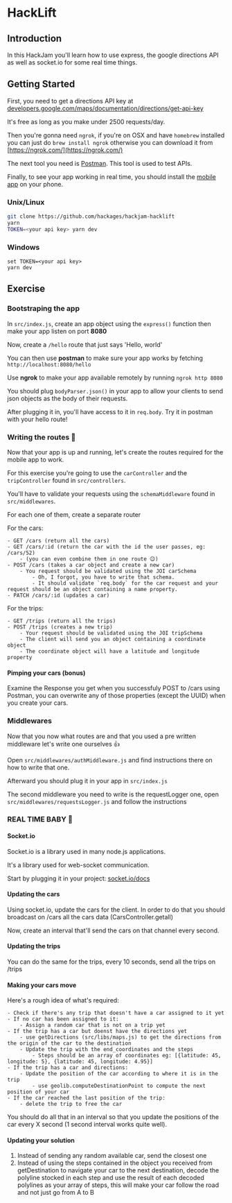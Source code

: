 # HackLift
## Introduction
In this HackJam you'll learn how to use express, the google directions API as well as socket.io for some real time things.

## Getting Started
First, you need to get a directions API key at [developers.google.com/maps/documentation/directions/get-api-key](https://developers.google.com/maps/documentation/directions/get-api-key)

It's free as long as you make under 2500 requests/day.

Then you're gonna need `ngrok`, if you're on OSX and have `homebrew` installed you can just do `brew install ngrok` otherwise you can download it from [https://ngrok.com/](https://ngrok.com/)

The next tool you need is [Postman](https://www.getpostman.com/). This tool is used to test APIs.

Finally, to see your app working in real time, you should install the [mobile app](https://expo.io/@nauktis/hacklift) on your phone.

### Unix/Linux
```Bash
git clone https://github.com/hackages/hackjam-hacklift
yarn
TOKEN=<your api key> yarn dev
```

### Windows
```Batch
set TOKEN=<your api key>
yarn dev
```

## Exercise
### Bootstraping the app
In `src/index.js`, create an app object using the `express()` function then make your app listen on port __8080__

Now, create a `/hello` route that just says 'Hello, world'

You can then use __postman__ to make sure your app works by fetching `http://localhost:8080/hello`

Use __ngrok__ to make your app available remotely by running `ngrok http 8080`

You should plug `bodyParser.json()` in your app to allow your clients to send json objects as the body of their requests.

After plugging it in, you'll have access to it in `req.body`. Try it in postman with your hello route! 

### Writing the routes 🚕
Now that your app is up and running, let's create the routes required for the mobile app to work.

For this exercise you're going to use the `carController` and the `tripController` found in `src/controllers`.

You'll have to validate your requests using the `schemaMiddleware` found in `src/middlewares`.

For each one of them, create a separate router

For the cars:

    - GET /cars (return all the cars)
    - GET /cars/:id (return the car with the id the user passes, eg: /cars/52)
        - (you can even combine them in one route 😉)
    - POST /cars (takes a car object and create a new car)
        - You request should be validated using the JOI carSchema
            - Oh, I forgot, you have to write that schema.
            - It should validate `req.body` for the car request and your request should be an object containing a name property.
    - PATCH /cars/:id (updates a car)


For the trips:

    - GET /trips (return all the trips)
    - POST /trips (creates a new trip)
        - Your request should be validated using the JOI tripSchema
        - The client will send you an object containing a coordinate object
        - The coordinate object will have a latitude and longitude property

#### Pimping your cars (bonus)
Examine the Response you get when you successfuly POST to /cars using Postman, you can overwrite any of those properties (except the UUID) when you create your cars. 


### Middlewares
Now that you now what routes are and that you used a pre written middleware let's write one ourselves 👍

Open `src/middlewares/authMiddleware.js` and find instructions there on how to write that one.

Afterward you should plug it in your app in `src/index.js` 

The second middleware you need to write is the requestLogger one, open `src/middlewares/requestsLogger.js` and follow the instructions

### REAL TIME BABY 🎉
#### Socket.io
Socket.io is a library used in many node.js applications.

It's a library used for web-socket communication.

Start by plugging it in your project: [socket.io/docs](https://socket.io/docs/)

#### Updating the cars
Using socket.io, update the cars for the client. In order to do that you should broadcast on /cars all the cars data (CarsController.getall)

Now, create an interval that'll send the cars on that channel every second.

#### Updating the trips
You can do the same for the trips, every 10 seconds, send all the trips on /trips

#### Making your cars move
Here's a rough idea of what's required:

    - Check if there's any trip that doesn't have a car assigned to it yet
    - If no car has been assigned to it:
        - Assign a random car that is not on a trip yet
    - If the trip has a car but doenst have the directions yet
        - use getDirections (src/libs/maps.js) to get the directions from the origin of the car to the destination
        - Update the trip with the end_coordinates and the steps
            - Steps should be an array of coordinates eg: [{latitude: 45, longitude: 5}, {latitude: 45, longitude: 4.95}]   
    - If the trip has a car and directions:
        - Update the position of the car according to where it is in the trip
            - use geolib.computeDestinationPoint to compute the next position of your car
    - If the car reached the last position of the trip:
        - delete the trip to free the car

You should do all that in an interval so that you update the positions of the car every X second (1 second interval works quite well).


#### Updating your solution
1. Instead of sending any random available car, send the closest one
2. Instead of using the steps contained in the object you received from getDestination to navigate your car to the next destination, decode the polyline stocked in each step and use the result of each decoded polylines as your array of steps, this will make your car follow the road and not just go from A to B
